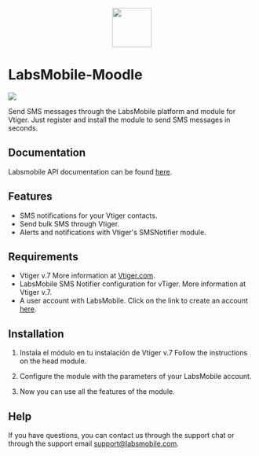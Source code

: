 <p align="center">
  <img src="https://avatars.githubusercontent.com/u/152215067?s=200&v=4" height="80">
</p>

# LabsMobile-Moodle

![](https://img.shields.io/badge/version-1.0.2-blue.svg)
 
Send SMS messages through the LabsMobile platform and module for Vtiger. Just register and install the module to send SMS messages in seconds.

## Documentation

Labsmobile API documentation can be found [here][apidocs].

## Features
  - SMS notifications for your Vtiger contacts.
  - Send bulk SMS through Vtiger.
  - Alerts and notifications with Vtiger's SMSNotifier module.

## Requirements

- Vtiger v.7 More information at [Vtiger.com][vtiger].
- LabsMobile SMS Notifier configuration for vTiger. More information at Vtiger v.7.
- A user account with LabsMobile. Click on the link to create an account [here][signUp].

## Installation

1. Instala el módulo en tu instalación de Vtiger v.7 Follow the instructions on the head module.

2. Configure the module with the parameters of your LabsMobile account.

3. Now you can use all the features of the module.

## Help

If you have questions, you can contact us through the support chat or through the support email support@labsmobile.com.

[apidocs]: https://apidocs.labsmobile.com/
[signUp]: https://www.labsmobile.com/en/signup
[vtiger]: https://www.vtiger.com/